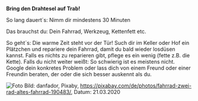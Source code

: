 **Bring den Drahtesel auf Trab!** 

So lang dauert´s: Nimm dir mindestens 30 Minuten

Das brauchst du: Dein Fahrrad, Werkzeug, Kettenfett etc.

So geht´s: Die warme Zeit steht vor der Tür! Such dir im Keller oder Hof ein Plätzchen und repariere dein Fahrrad, damit du bald wieder losdüsen kannst. Falls es nichts zu reparieren gibt, pflege es ein wenig (fette z.B. die Kette). Falls du nicht weiter weißt: So schwierig ist es meistens nicht. Google dein konkretes Problem oder lass dich von einem Freund oder einer Freundin beraten, der oder die sich besser auskennt als du.

![Foto](https://cdn.pixabay.com/photo/2013/10/03/23/19/bike-190483_1280.jpg)
Bild: danfador, Pixaby, https://pixabay.com/de/photos/fahrrad-zwei-rad-altes-fahrrad-190483/, Datum: 21.03.2020
